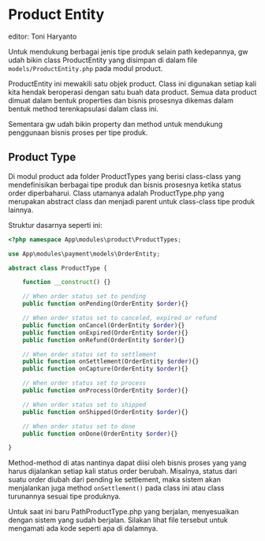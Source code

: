 # Product Entity

editor: Toni Haryanto

Untuk mendukung berbagai jenis tipe produk selain path kedepannya, gw udah bikin class ProductEntity yang disimpan di dalam file `models/ProductEntity.php` pada modul product. 

ProductEntity ini mewakili satu objek product. Class ini digunakan setiap kali kita hendak beroperasi dengan satu buah data product. Semua data product dimuat dalam bentuk properties dan bisnis prosesnya dikemas dalam bentuk method terenkapsulasi dalam class ini. 

Sementara gw udah bikin property dan method untuk mendukung penggunaan bisnis proses per tipe produk.

## Product Type

Di modul product ada folder ProductTypes yang berisi class-class yang mendefinisikan berbagai tipe produk dan bisnis prosesnya ketika status order diperbaharui. Class utamanya adalah ProductType.php yang merupakan abstract class dan menjadi parent untuk class-class tipe produk lainnya.

Struktur dasarnya seperti ini:

```php
<?php namespace App\modules\product\ProductTypes;

use App\modules\payment\models\OrderEntity;

abstract class ProductType {

	function __construct() {}

	// When order status set to pending
	public function onPending(OrderEntity $order){}

	// When order status set to canceled, expired or refund
	public function onCancel(OrderEntity $order){}
	public function onExpired(OrderEntity $order){}
	public function onRefund(OrderEntity $order){}

	// When order status set to settlement
	public function onSettlement(OrderEntity $order){}
	public function onCapture(OrderEntity $order){}

	// When order status set to process
	public function onProcess(OrderEntity $order){}

	// When order status set to shipped
	public function onShipped(OrderEntity $order){}

	// When order status set to done
	public function onDone(OrderEntity $order){}

} 
```

Method-method di atas nantinya dapat diisi oleh bisnis proses yang yang harus dijalankan setiap kali status order berubah. Misalnya, status dari suatu order diubah dari pending ke settlement, maka sistem akan menjalankan juga method `onSettlement()` pada class ini atau class turunannya sesuai tipe produknya.

Untuk saat ini baru PathProductType.php yang berjalan, menyesuaikan dengan sistem yang sudah berjalan. Silakan lihat file tersebut untuk mengamati ada kode seperti apa di dalamnya.